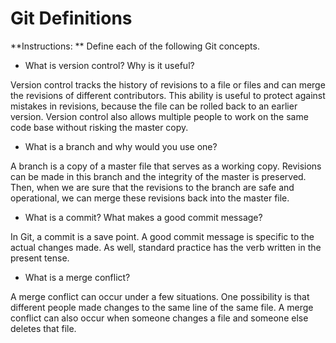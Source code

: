 # Git Definitions

**Instructions: ** Define each of the following Git concepts.

* What is version control?  Why is it useful?

Version control tracks the history of revisions to a file or files and can merge the revisions of different contributors. This ability is useful to protect against mistakes in revisions, because the file can be rolled back to an earlier version. Version control also allows multiple people to work on the same code base without risking the master copy.

* What is a branch and why would you use one?

A branch is a copy of a master file that serves as a working copy. Revisions can be made in this branch and the integrity of the master is preserved. Then, when we are sure that the revisions to the branch are safe and operational, we can merge these revisions back into the master file.

* What is a commit? What makes a good commit message?

In Git, a commit is a save point. A good commit message is specific to the actual changes made. As well, standard practice has the verb written in the present tense. 

* What is a merge conflict?

A merge conflict can occur under a few situations. One possibility is that different people made changes to the same line of the same file. A merge conflict can also occur when someone changes a file and someone else deletes that file.
